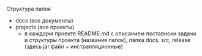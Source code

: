 
Структура папок

- docs (все документы)
- projects (все проекты)
	- в каждорм проекте README.md с описанием поставноки задачи и структуры проекта (названия папок), папка docs, src, release (здесь jar файл + инстралляционные)
